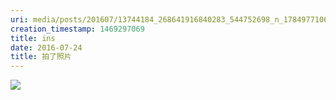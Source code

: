 ```yaml
---
uri: media/posts/201607/13744184_268641916840283_544752698_n_17849771068105386.jpg
creation_timestamp: 1469297069
title: ins
date: 2016-07-24
title: 拍了照片
---
```


![](media/posts/201607/13744184_268641916840283_544752698_n_17849771068105386.jpg)

